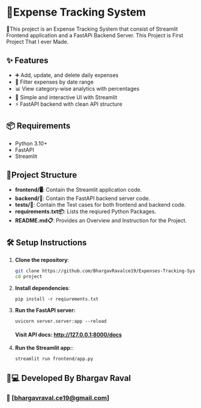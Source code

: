 # 🚀Expense Tracking System

📝This project is an Expense Tracking System that consist of Streamlit Frontend application and a FastAPi Backend Server. This Project is First Project That I ever Made.

## ✨ Features

- ➕ Add, update, and delete daily expenses
- 📅 Filter expenses by date range
- 📊 View category-wise analytics with percentages
- 🧠 Simple and interactive UI with Streamlit
- ⚡ FastAPI backend with clean API structure


## 📦 Requirements
- Python 3.10+
- FastAPI
- Streamlit

## 📁Project Structure

- **frontend/🖥️**: Contain the Streamlit application code.
- **backend/🎨**: Contain the FastAPI backend server code.
- **tests/🧪**: Contain the Test cases for both frontend and backend code.
- **requirements.txt📦**: Lists the reqiured Python Packages.
- **README.md📋**: Provides an Overview and Instruction for the Project.

## 🛠️ Setup Instructions

1. **Clone the repository**:
   ```bash
   git clone https://github.com/BhargavRavalce19/Expenses-Tracking-System
   cd project
   ```

1. **Install dependencies**:
    ```commandline
   pip install -r reqiurements.txt
   ```
   
1. **Run the FastAPI server:**
    ```commandline
   uvicorn server.server:app --reload
   ```
   #### **Visit API docs: http://127.0.0.1:8000/docs**

1. **Run the Streamlit app:**:
    ```commandline
   streamlit run frontend/app.py
   ```
   
## 👨💻 Developed By Bhargav Raval
### 📧 [bhargavraval.ce19@gmail.com]

